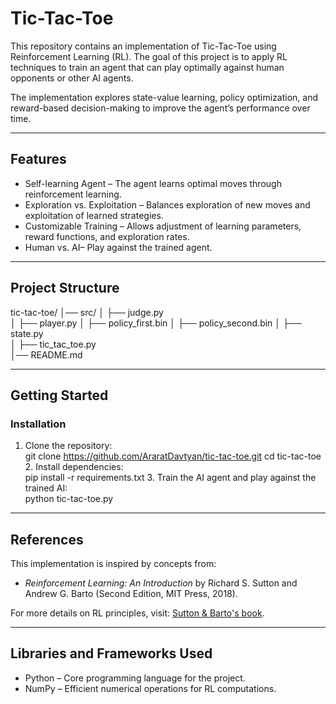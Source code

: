 # Tic-Tac-Toe  

This repository contains an implementation of Tic-Tac-Toe using Reinforcement Learning (RL). The goal of this project is to apply RL techniques to train an agent that can play optimally against human opponents or other AI agents.  

The implementation explores state-value learning, policy optimization, and reward-based decision-making to improve the agent’s performance over time.  

---

## Features  

- Self-learning Agent – The agent learns optimal moves through reinforcement learning.  
- Exploration vs. Exploitation – Balances exploration of new moves and exploitation of learned strategies.  
- Customizable Training – Allows adjustment of learning parameters, reward functions, and exploration rates.  
- Human vs. AI– Play against the trained agent.  

---

## Project Structure  
tic-tac-toe/
│── src/
│   ├── judge.py        
│   ├── player.py 
│   ├── policy_first.bin
│   ├── policy_second.bin
│   ├── state.py        
│   ├── tic_tac_toe.py         
│── README.md            

---

## Getting Started  

### Installation  

1. Clone the repository:  
     git clone https://github.com/AraratDavtyan/tic-tac-toe.git
   cd tic-tac-toe
   2. Install dependencies:  
     pip install -r requirements.txt
   3. Train the AI agent and play against the trained AI:  
     python tic-tac-toe.py
   
---
## References  

This implementation is inspired by concepts from:  

- *Reinforcement Learning: An Introduction* by Richard S. Sutton and Andrew G. Barto (Second Edition, MIT Press, 2018).  

For more details on RL principles, visit: [Sutton & Barto's book](https://web.stanford.edu/class/psych209/Readings/SuttonBartoIPRLBook2ndEd.pdf).  

---

## Libraries and Frameworks Used  

- Python – Core programming language for the project.  
- NumPy – Efficient numerical operations for RL computations.